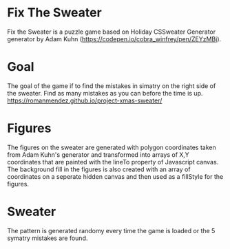 # Fix The Sweater

Fix the Sweater is a puzzle game based on Holiday CSSweater Generator generator by Adam Kuhn (https://codepen.io/cobra_winfrey/pen/ZEYzMBj).

# Goal

The goal of the game if to find the mistakes in simatry on the right side of the sweater. Find as many mistakes as you can before the time is up.
https://romanmendez.github.io/project-xmas-sweater/

# Figures

The figures on the sweater are generated with polygon coordinates taken from Adam Kuhn's generator and transformed into arrays of X,Y coordinates that are painted with the lineTo property of Javascript canvas. The background fill in the figures is also created with an array of coordinates on a seperate hidden canvas and then used as a fillStyle for the figures.

# Sweater

The pattern is generated randomy every time the game is loaded or the 5 symatry mistakes are found.
